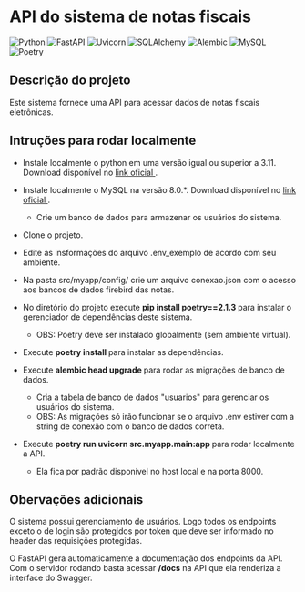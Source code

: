 

<h1>API do sistema de notas fiscais</h1> 

![Python](https://img.shields.io/badge/Python-3.11.5-blue?style=for-the-badge&logo=python&logoColor=white)
![FastAPI](https://img.shields.io/badge/FastAPI-0.115.13-brightgreen?style=for-the-badge&logo=fastapi&logoColor=white)
![Uvicorn](https://img.shields.io/badge/Uvicorn-0.34.3-informational?style=for-the-badge&logo=uvicorn&logoColor=white)
![SQLAlchemy](https://img.shields.io/badge/SQLAlchemy-2.0.41-darkred?style=for-the-badge&logo=sqlalchemy&logoColor=white)
![Alembic](https://img.shields.io/badge/Alembic-1.16.2-9cf?style=for-the-badge&logoColor=white)
![MySQL](https://img.shields.io/badge/MySQL-8.0.42-blue?style=for-the-badge&logo=mysql&logoColor=white)
![Poetry](https://img.shields.io/badge/Poetry-2.1.3-6f42c1?style=for-the-badge&logo=poetry&logoColor=white)
## Descrição do projeto
Este sistema fornece uma API para acessar dados de notas fiscais eletrônicas.

## Intruções para rodar localmente

- Instale localmente o python em uma versão igual ou superior a 3.11. Download disponível no <a href = https://www.python.org/downloads/ > link oficial </a>.

- Instale localmente o MySQL na versão 8.0.*. Download disponível no <a href = https://dev.mysql.com/downloads/installer/ > link oficial </a>.
  - Crie um banco de dados para armazenar os usuários do sistema. 
  
- Clone o projeto.

- Edite as insformações do arquivo .env_exemplo de acordo com seu ambiente.
- Na pasta src/myapp/config/ crie um arquivo conexao.json com o acesso aos bancos de dados firebird das notas.
  
- No diretório do projeto execute <strong> pip install poetry==2.1.3 </strong> para instalar o gerenciador de dependências deste sistema.
  - OBS: Poetry deve ser instalado globalmente (sem ambiente virtual).

- Execute <strong> poetry install </strong> para instalar as dependências.

- Execute <strong> alembic head upgrade </strong> para rodar as migrações de banco de dados.
  - Cria a tabela de banco de dados "usuarios" para gerenciar os usuários do sistema.
  - OBS: As migrações só irão funcionar se o arquivo .env estiver com a string de conexão com o banco de dados correta.

- Execute <strong> poetry run uvicorn src.myapp.main:app </strong> para rodar localmente a API.
  - Ela fica por padrão disponível no host local e na porta 8000. 


## Obervações adicionais

O sistema possui gerenciamento de usuários. Logo todos os endpoints exceto o de login são protegidos por token que deve ser informado no header das requisições protegidas.

O FastAPI gera automaticamente a documentação dos endpoints da API. Com o servidor rodando basta acessar <strong>/docs</strong> na API que ela renderiza a interface do Swagger.


